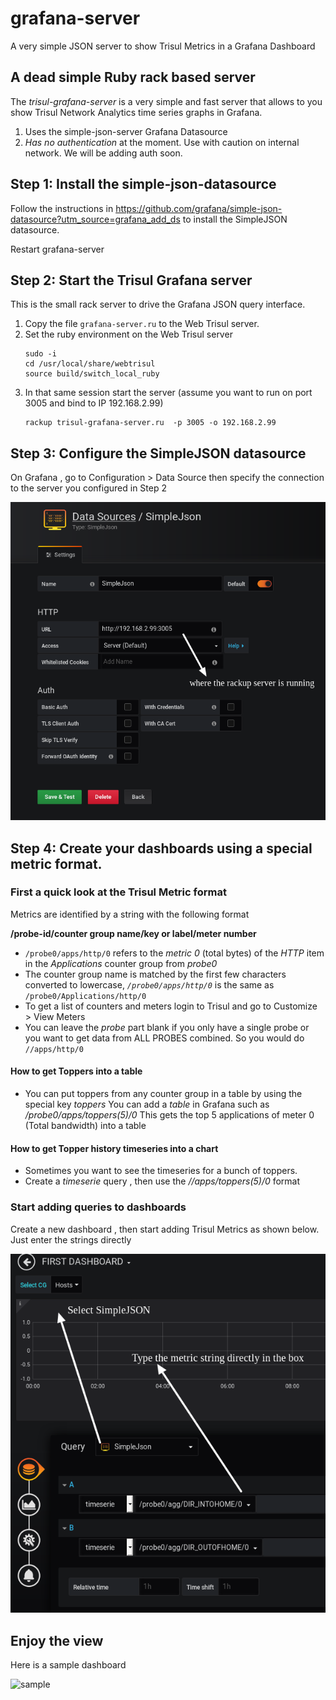 # grafana-server

A very simple JSON server to show Trisul Metrics in a Grafana Dashboard

## A dead simple Ruby rack based server

The *trisul-grafana-server* is a very simple and fast server that allows to you show Trisul Network Analytics time series graphs in Grafana.


 1. Uses the simple-json-server Grafana Datasource
 2. *Has no authentication* at the moment.  Use with caution on internal network. We will be adding auth soon.


## Step 1: Install the simple-json-datasource  

Follow the instructions in https://github.com/grafana/simple-json-datasource?utm_source=grafana_add_ds  to install the SimpleJSON datasource.

Restart grafana-server


## Step 2: Start the Trisul Grafana server 


This is the small rack server to drive the Grafana JSON query interface.

1. Copy the file `grafana-server.ru` to the Web Trisul server. 
2. Set the ruby environment on the Web Trisul server
   ````
   sudo -i 
   cd /usr/local/share/webtrisul
   source build/switch_local_ruby
   ````
3. In that same session start the server (assume you want to run on port 3005 and bind to IP 192.168.2.99) 
   ````
   rackup trisul-grafana-server.ru  -p 3005 -o 192.168.2.99                                                                                                         
   ````


## Step 3: Configure the SimpleJSON datasource 

On Grafana , go to Configuration > Data Source then specify the connection to the server you configured in Step 2 

![configure datasource](sds1.png)


## Step 4: Create your dashboards using a special metric format.


### First a quick look at the Trisul Metric format

Metrics are identified by a string with the following format 

__/probe-id/counter group name/key or label/meter number__


* `/probe0/apps/http/0` refers to the _metric 0_ (total bytes) of the _HTTP_ item in the _Applications_ counter group from _probe0_
* The counter group name is matched by the first few characters converted to lowercase, *`/probe0/apps/http/0`* is the same as
`/probe0/Applications/http/0`  
* To get a list of counters and meters login to Trisul and go to Customize > View Meters 
* You can leave the *probe* part blank if you only have a single probe or you want to get data from ALL PROBES combined.
So you would do `//apps/http/0` 

#### How to get Toppers into a table

* You can put toppers from any counter group in a table by using the special key _toppers_  You can add a _table_ in Grafana such as _/probe0/apps/toppers(5)/0_ This gets the top 5 applications of meter 0 (Total bandwidth) into a table

#### How to get Topper history timeseries into a chart 

* Sometimes you want to see the timeseries for a bunch of toppers. 
* Create a _timeserie_  query , then use the _//apps/toppers(5)/0_  format


### Start adding queries to  dashboards 

Create a new dashboard , then start adding Trisul Metrics as shown below. Just enter the strings directly 

![configure dash](dash1.png)


## Enjoy the view 

Here is a sample dashboard

![sample](sample1.png)



